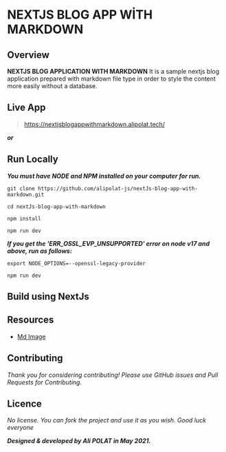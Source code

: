 # **NEXTJS BLOG APP WİTH MARKDOWN**

## Overview
**NEXTJS BLOG APPLICATION WITH MARKDOWN** It is a sample nextjs blog application prepared with markdown file type in order to style the content more easily without a database.

## Live App
> https://nextjsblogappwithmarkdown.alipolat.tech/

**_or_**

## Run Locally
_**You must have NODE and NPM installed on your computer for run.**_

```
git clone https://github.com/alipolat-js/nextJs-blog-app-with-markdown.git

cd nextJs-blog-app-with-markdown

npm install

npm run dev
```

_**If you get the 'ERR_OSSL_EVP_UNSUPPORTED' error on node v17 and above, run as follows:**_

```
export NODE_OPTIONS=--openssl-legacy-provider

npm run dev
```

## Build using **NextJs**

## Resources
* [Md Image](https://www.freepik.com/free-photo/professional-programmer-working-late-dark-office_5698342.htm#query=programming&position=28&from_view=keyword)

## Contributing
_Thank you for considering contributing!
Please use GitHub issues and Pull Requests for Contributing._

## Licence
_No license. You can fork the project and use it as you wish. Good luck everyone_

**_Designed & developed by Ali POLAT in May 2021._**